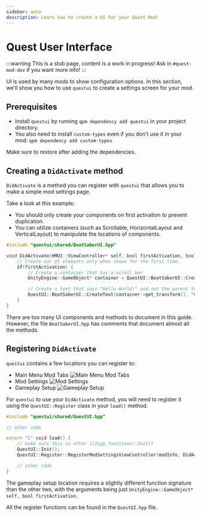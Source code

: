 ```yaml
---
sidebar: auto
description: Learn how to create a UI for your Quest Mod!
---
```


# Quest User Interface

:::warning
This is a stub page, content is a work in progress! Ask in `#quest-mod-dev` if you want more info!
:::

UI is used by many mods to show configuration options. In this section, we'll show you how to use `questui` to create a
settings screen for your mod.

## Prerequisites

- Install `questui` by running `qpm dependency add questui` in your project directory.
- You also need to install `custom-types` even if you don't use it in your mod: `qpm dependency add custom-types`

Make sure to restore after adding the dependencies.

## Creating a `DidActivate` method

`DidActivate` is a method you can register with `questui` that allows you to make a simple mod settings page.

Take a look at this example:

- You should only create your components on first activation to prevent duplication.
- You can utilize containers (such as Scrollable, HorizontalLayout and VerticalLayout) to manipulate the locations of components.

```cpp
#include "questui/shared/BeatSaberUI.hpp"

void DidActivate(HMUI::ViewController* self, bool firstActivation, bool addedToHierarchy, bool screenSystemEnabling) {
    // Create our UI elements only when shown for the first time.
    if(firstActivation) {
        // Create a container that has a scroll bar
        UnityEngine::GameObject* container = QuestUI::BeatSaberUI::CreateScrollableSettingsContainer(self->get_transform());

        // Create a text that says "Hello World!" and set the parent to the container.
        QuestUI::BeatSaberUI::CreateText(container->get_transform(), "Hello World!");
    }
}
```

There are too many UI components and methods to document in this guide. However, the file `BeatSaberUI.hpp` has
comments that document almost all the methods.

## Registering `DidActivate`

`questui` contains a few locations you can register to:

- Main Menu Mod Tabs
  ![Main Menu Mod Tabs](/.assets/images/modding/quest-menu-mod-tab.png)
- Mod Settings
  ![Mod Settings](/.assets/images/modding/quest-mod-settings.jpg)
- Gameplay Setup
  ![Gameplay Setup](/.assets/images/modding/quest-gameplay-settings.jpg)

For `questui` to use your `DidActivate` method, you will need to register it using the `QuestUI::Register` class in your
`load()` method.

```cpp
#include "questui/shared/QuestUI.hpp"

// other code

extern "C" void load() {
    // make sure this is after il2cpp_functions::Init()
    QuestUI::Init();
    QuestUI::Register::RegisterModSettingsViewController(modInfo, DidActivate);

    // other code
}
```

The gameplay setup location requires a slightly different function signature than the other two, with the arguments
being just `UnityEngine::GameObject* self, bool firstActivation`.

All the register functions can be found in the `QuestUI.hpp` file.
